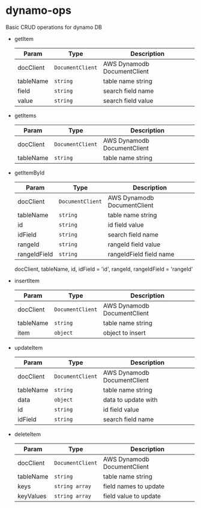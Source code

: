 # dynamo-ops
Basic CRUD operations for dynamo DB


- getItem 

   | Param  | Type                | Description  |
   | ------ | ------------------- | ------------ |
   | docClient  | <code>DocumentClient</code> | AWS Dynamodb DocumentClient |
   | tableName | <code>string</code> | table name string     |
   | field  | <code>string</code> | search field name |
   | value | <code>string</code> | search field value    |
   
- getItems

   | Param  | Type                | Description  |
   | ------ | ------------------- | ------------ |
   | docClient  | <code>DocumentClient</code> | AWS Dynamodb DocumentClient |
   | tableName | <code>string</code> | table name string     |
   
- getItemById

   | Param  | Type                | Description  |
   | ------ | ------------------- | ------------ |
   | docClient  | <code>DocumentClient</code> | AWS Dynamodb DocumentClient |
   | tableName | <code>string</code> | table name string     |
   | id  | <code>string</code> | id field value |
   | idField | <code>string</code> | search field name    |
   | rangeId  | <code>string</code> | rangeId field value |
   | rangeIdField | <code>string</code> | rangeIdField field name    |

   docClient, tableName, id, idField = 'id', rangeId, rangeIdField = 'rangeId'

- insertItem

   | Param  | Type                | Description  |
   | ------ | ------------------- | ------------ |
   | docClient  | <code>DocumentClient</code> | AWS Dynamodb DocumentClient |
   | tableName | <code>string</code> | table name string     |
   | item  | <code>object</code> | object to insert |

- updateItem

   | Param  | Type                | Description  |
   | ------ | ------------------- | ------------ |
   | docClient  | <code>DocumentClient</code> | AWS Dynamodb DocumentClient |
   | tableName | <code>string</code> | table name string     |
   | data | <code>object</code> | data to update with     |
   | id  | <code>string</code> | id field value |
   | idField | <code>string</code> | search field name    |

- deleteItem

   | Param  | Type                | Description  |
   | ------ | ------------------- | ------------ |
   | docClient  | <code>DocumentClient</code> | AWS Dynamodb DocumentClient |
   | tableName | <code>string</code> | table name string     |
   | keys  | <code>string array</code> | field names to update |
   | keyValues | <code>string array</code> | field value to update    |
